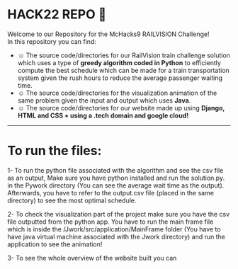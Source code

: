 # HACK22 REPO 👀
<h>Welcome to our Repository for the McHacks9 RAILVISION Challenge!</h><br>
In this repository you can find:<br>
- ☺️ The source code/directories for our RailVision train challenge solution which uses a type of <b>greedy algorithm coded in Python</b> to efficiently compute the best schedule which can be made for a train transportation system given the rush hours to reduce the average passenger waiting time.
- ☺️ The source code/directories for the visualization animation of the same problem given the input and output which uses <b>Java</b>.
- ☺️ The source code/directories for our website made up using <b>Django, HTML and CSS + using a .tech domain and google cloud! </b>
---
# To run the files:
1- To run the python file associated with the algorithm and see the csv file as an output, Make sure you have python installed
and run the solution.py. in the Pywork directory (You can see the average wait time as the output). 
Afterwards, you have to refer to the output.csv file (placed in the same directory) to see the most optimal schedule.

2- To check the visualization part of the project make sure you have the csv file outputted from the python app. You have to run the 
main frame file which is inside the /Jwork/src/application/MainFrame folder (You have to have java virtual machine associated with the Jwork directory) and run the application to see the animation!

3- To see the whole overview of the website built you can 